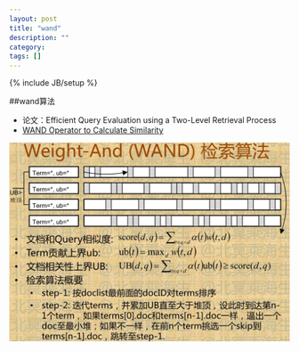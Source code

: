 ```yaml
---
layout: post
title: "wand"
description: ""
category: 
tags: []
---
```

{% include JB/setup %}

##wand算法

- 论文：Efficient Query Evaluation using a Two-Level Retrieval Process
- [WAND Operator to Calculate Similarity](http://yangpengg.github.io/blog/2012/12/29/wand-operator-to-calculate-similarity/)
 
![wand](https://raw.githubusercontent.com/zzbased/zzbased.github.com/master/_posts/images/wand_algorithm.jpg)